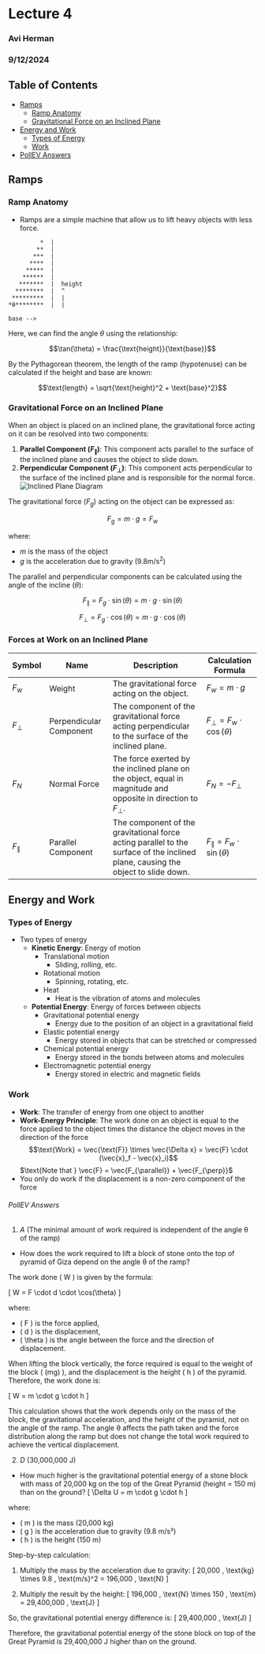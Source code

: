 # Lecture 4
### Avi Herman
### 9/12/2024

## Table of Contents
- [Ramps](#ramps)
  - [Ramp Anatomy](#ramp-anatomy)
  - [Gravitational Force on an Inclined Plane](#gravitational-force-on-an-inclined-plane)
- [Energy and Work](#energy-and-work)
  - [Types of Energy](#types-of-energy)
  - [Work](#work)
- [PollEV Answers](#pollev-answers)

## Ramps
### Ramp Anatomy
- Ramps are a simple machine that allow us to lift heavy objects with less force.
```
         *  |
        **  |
       ***  |
      ****  | 
     *****  | 
    ******  | 
   *******  |  height
  ********  |  ^
 *********  |  |
*θ********  |  |

base -->
```
Here, we can find the angle $\theta$ using the relationship:

$$\tan(\theta) = \frac{\text{height}}{\text{base}}$$

By the Pythagorean theorem, the length of the ramp (hypotenuse) can be calculated if the height and base are known:

$$\text{length} = \sqrt{\text{height}^2 + \text{base}^2}$$

### Gravitational Force on an Inclined Plane

When an object is placed on an inclined plane, the gravitational force acting on it can be resolved into two components:

1. **Parallel Component ($F_{\parallel}$)**: This component acts parallel to the surface of the inclined plane and causes the object to slide down.
2. **Perpendicular Component ($F_{\perp}$)**: This component acts perpendicular to the surface of the inclined plane and is responsible for the normal force.
![Inclined Plane Diagram](https://stickmanphysics.com/wp-content/uploads/2020/10/Incline-Plane.jpg)

The gravitational force ($F_g$) acting on the object can be expressed as:

$$F_g = m \cdot g = F_w$$ 

where:
- $m$ is the mass of the object
- $g$ is the acceleration due to gravity ($9.8 \text{m/s}^2$)

The parallel and perpendicular components can be calculated using the angle of the incline ($\theta$):

$$F_{\parallel} = F_g \cdot \sin(\theta) = m \cdot g \cdot \sin(\theta)$$

$$F_{\perp} = F_g \cdot \cos(\theta) = m \cdot g \cdot \cos(\theta)$$

### Forces at Work on an Inclined Plane
| Symbol       | Name                   | Description                                                                 | Calculation Formula |
|--------------|------------------------|-----------------------------------------------------------------------------|---------------------|
| $F_w$        | Weight                 | The gravitational force acting on the object.                               | $F_w = m \cdot g$   |
| $F_{\perp}$  | Perpendicular Component | The component of the gravitational force acting perpendicular to the surface of the inclined plane. | $F_{\perp} = F_w \cdot \cos(\theta)$ |
| $F_N$        | Normal Force           | The force exerted by the inclined plane on the object, equal in magnitude and opposite in direction to $F_{\perp}$. | $F_N = -F_{\perp}$   |
| $F_{\parallel}$ | Parallel Component    | The component of the gravitational force acting parallel to the surface of the inclined plane, causing the object to slide down. | $F_{\parallel} = F_w \cdot \sin(\theta)$ |

## Energy and Work
### Types of Energy
- Two types of energy
  - **Kinetic Energy**: Energy of motion
    - Translational motion
      - Sliding, rolling, etc.
    - Rotational motion
      - Spinning, rotating, etc.
    - Heat
      - Heat is the vibration of atoms and molecules
  - **Potential Energy**: Energy of forces between objects
    - Gravitational potential energy
      - Energy due to the position of an object in a gravitational field
    - Elastic potential energy
      - Energy stored in objects that can be stretched or compressed
    - Chemical potential energy
      - Energy stored in the bonds between atoms and molecules
    - Electromagnetic potential energy
      - Energy stored in electric and magnetic fields

### Work
- **Work**: The transfer of energy from one object to another
- **Work-Energy Principle**: The work done on an object is equal to the force applied to the object times the distance the object moves in the direction of the force
$$\text{Work} = \vec{\text{F}} \times \vec{\Delta x} = \vec{F} \cdot (\vec{x}_f - \vec{x}_i)$$
$\text{Note that } \vec{F} = \vec{F_{\parallel}} + \vec{F_{\perp}}$
- You only do work if the displacement is a non-zero component of the force

###### PollEV Answers
1. *A* (The minimal amount of work required is independent of the angle θ of the ramp)
  - How does the work required to lift a block of stone onto the top of pyramid of Giza depend on the angle θ of the ramp?

The work done \( W \) is given by the formula:

\[ W = F \cdot d \cdot \cos(\theta) \]

where:
- \( F \) is the force applied,
- \( d \) is the displacement,
- \( \theta \) is the angle between the force and the direction of displacement.

When lifting the block vertically, the force required is equal to the weight of the block \( (mg) \), and the displacement is the height \( h \) of the pyramid. Therefore, the work done is:

\[ W = m \cdot g \cdot h \]

This calculation shows that the work depends only on the mass of the block, the gravitational acceleration, and the height of the pyramid, not on the angle of the ramp. The angle θ affects the path taken and the force distribution along the ramp but does not change the total work required to achieve the vertical displacement.

2. *D* (30,000,000 J)
  - How much higher is the gravitational potential energy of a stone block with mass of 20,000 kg on the top of the Great Pyramid (height = 150 m) than on the ground?
\[ \Delta U = m \cdot g \cdot h \]

where:
- \( m \) is the mass (20,000 kg)
- \( g \) is the acceleration due to gravity (9.8 m/s²)
- \( h \) is the height (150 m)

Step-by-step calculation:
1. Multiply the mass by the acceleration due to gravity:
\[ 20,000 \, \text{kg} \times 9.8 \, \text{m/s}^2 = 196,000 \, \text{N} \]

2. Multiply the result by the height:
\[ 196,000 \, \text{N} \times 150 \, \text{m} = 29,400,000 \, \text{J} \]

So, the gravitational potential energy difference is:
\[ 29,400,000 \, \text{J} \]

Therefore, the gravitational potential energy of the stone block on top of the Great Pyramid is 29,400,000 J higher than on the ground.


